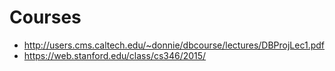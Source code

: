 # Courses
- http://users.cms.caltech.edu/~donnie/dbcourse/lectures/DBProjLec1.pdf
- https://web.stanford.edu/class/cs346/2015/